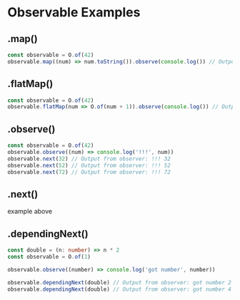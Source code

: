 # Observable Examples

## .map()
```ts
const observable = O.of(42)
observable.map((num) => num.toString()).observe(console.log()) // Output: "42"
```

## .flatMap()
```ts
const observable = O.of(42)
observable.flatMap(num => O.of(num + 1)).observe(console.log()) // Output: 43
```


## .observe()
```ts
const observable = O.of(42)
observable.observe((num) => console.log('!!!', num))
observable.next(32) // Output from observer: !!! 32
observable.next(52) // Output from observer: !!! 52
observable.next(72) // Output from observer: !!! 72
```

## .next()
example above

## .dependingNext()
```ts
const double = (n: number) => n * 2
const observable = O.of(1)

observable.observe((number) => console.log('got number', number))

observable.dependingNext(double) // Output from observer: got number 2
observable.dependingNext(double) // Output from observer: got number 4
```

